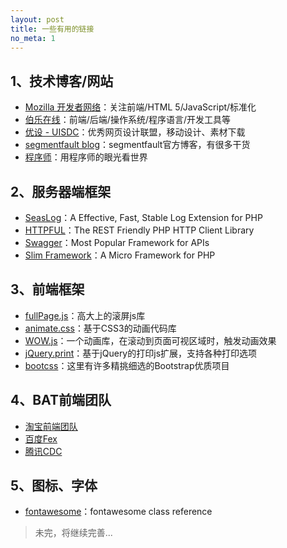 ```yaml
---
layout: post
title: 一些有用的链接
no_meta: 1
---
```


## 1、技术博客/网站
- [Mozilla 开发者网络](https://developer.mozilla.org/zh-CN/)：关注前端/HTML 5/JavaScript/标准化
- [伯乐在线](http://blog.jobbole.com/)：前端/后端/操作系统/程序语言/开发工具等
- [优设 - UISDC](http://www.uisdc.com/)：优秀网页设计联盟，移动设计、素材下载
- [segmentfault blog](https://segmentfault.com/blogs)：segmentfault官方博客，有很多干货
- [程序师](http://www.techug.com/)：用程序师的眼光看世界

## 2、服务器端框架
- [SeasLog](https://github.com/Neeke/SeasLog)：A Effective, Fast, Stable Log Extension for PHP
- [HTTPFUL](http://phphttpclient.com/)：The REST Friendly PHP HTTP Client Library
- [Swagger](http://swagger.io/)：Most Popular Framework for APIs
- [Slim Framework](http://www.slimframework.com/)：A Micro Framework for PHP

## 3、前端框架
- [fullPage.js](https://github.com/apibrain/fullPage.js)：高大上的滚屏js库
- [animate.css](https://github.com/daneden/animate.css)：基于CSS3的动画代码库
- [WOW.js](https://github.com/matthieua/WOW)：一个动画库，在滚动到页面可视区域时，触发动画效果
- [jQuery.print](https://github.com/DoersGuild/jQuery.print)：基于jQuery的打印js扩展，支持各种打印选项
- [bootcss](http://www.bootcss.com/)：这里有许多精挑细选的Bootstrap优质项目

## 4、BAT前端团队
- [淘宝前端团队](http://taobaofed.org/)
- [百度Fex](http://fex.baidu.com/)
- [腾讯CDC](http://cdc.tencent.com/)

## 5、图标、字体
- [fontawesome](http://fontawesome.io/cheatsheet/)：fontawesome class reference

> 未完，将继续完善...

